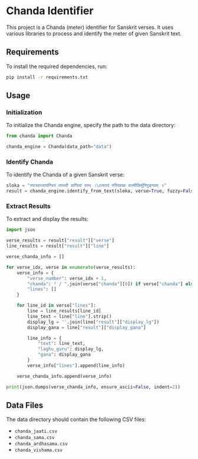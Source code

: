 # Chanda Identifier

This project is a Chanda (meter) identifier for Sanskrit verses. It uses various libraries to process and identify the meter of given Sanskrit text.

## Requirements

To install the required dependencies, run:

```sh
pip install -r requirements.txt
```
## Usage
### Initialization
To initialize the Chanda engine, specify the path to the data directory:

```py
from chanda import Chanda

chanda_engine = Chanda(data_path="data")
```

### Identify Chanda
To identify the Chanda of a given Sanskrit verse:

```py
sloka = "तपःस्वाध्यायनिरतं तपस्वी वाग्विदां वरम् ।\nनारदं परिपप्रच्छ वाल्मीकिर्मुनिपुङ्गवम् ॥"
result = chanda_engine.identify_from_text(sloka, verse=True, fuzzy=False)
```

### Extract Results
To extract and display the results:

```py
import json

verse_results = result["result"]["verse"]
line_results = result["result"]["line"]

verse_chanda_info = []

for verse_idx, verse in enumerate(verse_results):
    verse_info = {
        "verse_number": verse_idx + 1,
        "chanda": " / ".join(verse["chanda"][0]) if verse["chanda"] else "Unknown",
        "lines": []
    }

    for line_id in verse["lines"]:
        line = line_results[line_id]
        line_text = line["line"].strip()
        display_lg = ''.join(line["result"]["display_lg"])
        display_gana = line["result"]["display_gana"]

        line_info = {
            "text": line_text,
            "laghu_guru": display_lg,
            "gana": display_gana
        }
        verse_info["lines"].append(line_info)

    verse_chanda_info.append(verse_info)

print(json.dumps(verse_chanda_info, ensure_ascii=False, indent=2))
```

## Data Files
The data directory should contain the following CSV files:

- `chanda_jaati.csv`
- `chanda_sama.csv`
- `chanda_ardhasama.csv`
- `chanda_vishama.csv`